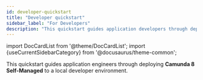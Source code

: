 ```yaml
---
id: developer-quickstart
title: "Developer quickstart"
sidebar_label: "For Developers"
description: "This quickstart guides application developers through deploying Camunda 8 Self-Managed to a local Orchestration cluster"
---
```


import DocCardList from '@theme/DocCardList';
import {useCurrentSidebarCategory} from '@docusaurus/theme-common';

This quickstart guides application engineers through deploying **Camunda 8 Self-Managed** to a local developer environment.

<DocCardList queryString items={useCurrentSidebarCategory().items}/>
